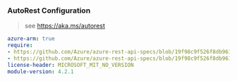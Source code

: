 ### AutoRest Configuration

> see https://aka.ms/autorest

``` yaml
azure-arm: true
require:
- https://github.com/Azure/azure-rest-api-specs/blob/19f98c9f526f8db961f172276dd6d6882a86ed86/specification/compute/resource-manager/readme.md
- https://github.com/Azure/azure-rest-api-specs/blob/19f98c9f526f8db961f172276dd6d6882a86ed86/specification/compute/resource-manager/readme.go.md
license-header: MICROSOFT_MIT_NO_VERSION
module-version: 4.2.1
```